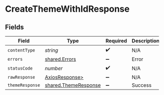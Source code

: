 # CreateThemeWithIdResponse


## Fields

| Field                                                        | Type                                                         | Required                                                     | Description                                                  |
| ------------------------------------------------------------ | ------------------------------------------------------------ | ------------------------------------------------------------ | ------------------------------------------------------------ |
| `contentType`                                                | *string*                                                     | :heavy_check_mark:                                           | N/A                                                          |
| `errors`                                                     | [shared.Errors](../../models/shared/errors.md)               | :heavy_minus_sign:                                           | Error                                                        |
| `statusCode`                                                 | *number*                                                     | :heavy_check_mark:                                           | N/A                                                          |
| `rawResponse`                                                | [AxiosResponse>](https://axios-http.com/docs/res_schema)     | :heavy_minus_sign:                                           | N/A                                                          |
| `themeResponse`                                              | [shared.ThemeResponse](../../models/shared/themeresponse.md) | :heavy_minus_sign:                                           | Success                                                      |